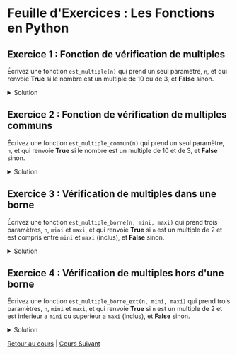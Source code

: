 # Feuille d'Exercices : Les Fonctions en Python

## Exercice 1 : Fonction de vérification de multiples
Écrivez une fonction ``est_multiple(n)`` qui prend un seul paramètre, ``n``, et qui renvoie **True** si le nombre est un multiple de 10 ou de 3, et **False** sinon.

<details>
  <summary>Solution</summary>
  
  ```python
def est_multiple(n):
    return n % 10 == 0 or n % 3 == 0

# Tests de la fonction
print(est_multiple(30))  # Affiche : True (30 est multiple de 10 et de 3)
print(est_multiple(9))   # Affiche : True (9 est multiple de 3)
print(est_multiple(20))  # Affiche : True (20 est multiple de 10)
print(est_multiple(7))   # Affiche : False (7 n'est multiple ni de 10 ni de 3)
print(est_multiple(0))   # Affiche : True (0 est multiple de tout nombre)
```
</details>

## Exercice 2 : Fonction de vérification de multiples communs
Écrivez une fonction ``est_multiple_commun(n)`` qui prend un seul paramètre, ``n``, et qui renvoie **True** si le nombre est un multiple de 10 et de 3, et **False** sinon.

<details>
  <summary>Solution</summary>
  
  ```python
def est_multiple_commun(n):
    return n % 10 == 0 and n % 3 == 0

# Tests de la fonction
print(est_multiple_commun(30))  # Affiche : True (30 est multiple de 10 et de 3)
print(est_multiple_commun(9))   # Affiche : False (9 est multiple de 3)
print(est_multiple_commun(20))  # Affiche : False (20 est multiple de 10)
print(est_multiple_commun(7))   # Affiche : False (7 n'est multiple ni de 10 ni de 3)
print(est_multiple_commun(0))   # Affiche : True (0 est multiple de tout nombre)
```
</details>

## Exercice 3 : Vérification de multiples dans une borne
Écrivez une fonction ``est_multiple_borne(n, mini, maxi)`` qui prend trois paramètres, ``n``, ``mini`` et ``maxi``, et qui renvoie **True** si ``n`` est un multiple de 2 et est compris entre ``mini`` et ``maxi`` (inclus), et **False** sinon.

<details>
  <summary>Solution</summary>
  
  ```python
def est_multiple_borne(n, mini, maxi):
    return n % 2 == 0 and mini <= n <= maxi

# Tests de la fonction
print(est_multiple_borne(4, 1, 10))  # Affiche : True (4 est multiple de 2 et est compris entre 1 et 10)
print(est_multiple_borne(7, 1, 10))  # Affiche : False (7 n'est pas multiple de 2)
print(est_multiple_borne(12, 5, 15)) # Affiche : True (12 est multiple de 2 et est compris entre 5 et 15)
print(est_multiple_borne(20, 5, 15)) # Affiche : False (20 est multiple de 2 mais n'est pas compris entre 5 et 15)
print(est_multiple_borne(0, -5, 5))  # Affiche : True (0 est multiple de 2 et est compris entre -5 et 5)

```
</details>

## Exercice 4 : Vérification de multiples hors d'une borne
Écrivez une fonction ``est_multiple_borne_ext(n, mini, maxi)`` qui prend trois paramètres, ``n``, ``mini`` et ``maxi``, et qui renvoie **True** si ``n`` est un multiple de 2 et est inferieur a ``mini`` ou superieur a ``maxi`` (inclus), et **False** sinon.

<details>
  <summary>Solution</summary>
  
  ```python
def est_multiple_borne_ext(n, mini, maxi):
    return (n % 2 == 0) and (n < mini or n > maxi)

# Tests de la fonction
print(est_multiple_borne_ext(4, 1, 10))   # Affiche : False (4 est multiple de 2 mais compris entre 1 et 10)
print(est_multiple_borne_ext(7, 1, 10))   # Affiche : False (7 n'est pas multiple de 2)
print(est_multiple_borne_ext(12, 5, 15))  # Affiche : False (12 est multiple de 2 mais compris entre 5 et 15)
print(est_multiple_borne_ext(20, 5, 15))  # Affiche : True (20 est multiple de 2 et est supérieur à 15)
print(est_multiple_borne_ext(0, -5, 5))   # Affiche : False (0 est multiple de 2 mais compris entre -5 et 5)
print(est_multiple_borne_ext(-3, -5, 5))  # Affiche : False (-3 n'est pas multiple de 2 et est inférieur à -5)
print(est_multiple_borne_ext(25, -5, 5))  # Affiche : True (25 n'est pas multiple de 2 et est supérieur à 5)
```
</details>


[Retour au cours](../Cours/8_Portes%20logiques.md) | 
[Cours Suivant](../Cours/9_L'importation.md)